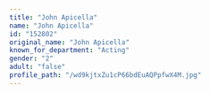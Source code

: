 ```yaml
---
title: "John Apicella"
name: "John Apicella"
id: "152802"
original_name: "John Apicella"
known_for_department: "Acting"
gender: "2"
adult: "false"
profile_path: "/wd9kjtxZu1cP66bdEuAQPpfwX4M.jpg"
---
```

